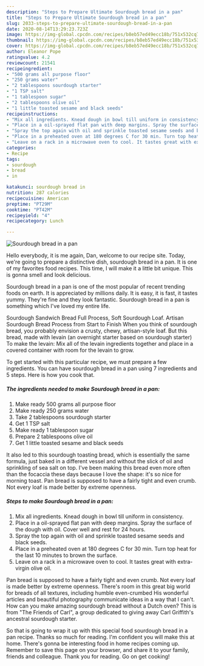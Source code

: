 ```yaml
---
description: "Steps to Prepare Ultimate Sourdough bread in a pan"
title: "Steps to Prepare Ultimate Sourdough bread in a pan"
slug: 2033-steps-to-prepare-ultimate-sourdough-bread-in-a-pan
date: 2020-08-14T13:29:23.723Z
image: https://img-global.cpcdn.com/recipes/b8eb57ed49ecc18b/751x532cq70/sourdough-bread-in-a-pan-recipe-main-photo.jpg
thumbnail: https://img-global.cpcdn.com/recipes/b8eb57ed49ecc18b/751x532cq70/sourdough-bread-in-a-pan-recipe-main-photo.jpg
cover: https://img-global.cpcdn.com/recipes/b8eb57ed49ecc18b/751x532cq70/sourdough-bread-in-a-pan-recipe-main-photo.jpg
author: Eleanor Pope
ratingvalue: 4.2
reviewcount: 21541
recipeingredient:
- "500 grams all purpose floor"
- "250 grams water"
- "2 tablespoons sourdough starter"
- "1 TSP salt"
- "1 tablespoon sugar"
- "2 tablespoons olive oil"
- "1 little toasted sesame and black seeds"
recipeinstructions:
- "Mix all ingredients. Knead dough in bowl till uniform in consistency."
- "Place in a oil-sprayed flat pan with deep margins. Spray the surface of the dough with oil. Cover well and rest for 24 hours."
- "Spray the top again with oil and sprinkle toasted sesame seeds and black seeds."
- "Place in a preheated oven at 180 degrees C for 30 min. Turn top heat for the last 10 minutes to brown the surface."
- "Leave on a rack in a microwave oven to cool. It tastes great with extra-virgin olive oil."
categories:
- Recipe
tags:
- sourdough
- bread
- in

katakunci: sourdough bread in 
nutrition: 287 calories
recipecuisine: American
preptime: "PT29M"
cooktime: "PT42M"
recipeyield: "4"
recipecategory: Lunch

---
```



![Sourdough bread in a pan](https://img-global.cpcdn.com/recipes/b8eb57ed49ecc18b/751x532cq70/sourdough-bread-in-a-pan-recipe-main-photo.jpg)

Hello everybody, it is me again, Dan, welcome to our recipe site. Today, we're going to prepare a distinctive dish, sourdough bread in a pan. It is one of my favorites food recipes. This time, I will make it a little bit unique. This is gonna smell and look delicious.

Sourdough bread in a pan is one of the most popular of recent trending foods on earth. It is appreciated by millions daily. It is easy, it is fast, it tastes yummy. They're fine and they look fantastic. Sourdough bread in a pan is something which I've loved my entire life.

Sourdough Sandwich Bread Full Process, Soft Sourdough Loaf. Artisan Sourdough Bread Process from Start to Finish When you think of sourdough bread, you probably envision a crusty, chewy, artisan-style loaf. But this bread, made with levain (an overnight starter based on sourdough starter) To make the levain: Mix all of the levain ingredients together and place in a covered container with room for the levain to grow.


To get started with this particular recipe, we must prepare a few ingredients. You can have sourdough bread in a pan using 7 ingredients and 5 steps. Here is how you cook that.

<!--inarticleads1-->

##### The ingredients needed to make Sourdough bread in a pan:

1. Make ready 500 grams all purpose floor
1. Make ready 250 grams water
1. Take 2 tablespoons sourdough starter
1. Get 1 TSP salt
1. Make ready 1 tablespoon sugar
1. Prepare 2 tablespoons olive oil
1. Get 1 little toasted sesame and black seeds


It also led to this sourdough toasting bread, which is essentially the same formula, just baked in a different vessel and without the slick of oil and sprinkling of sea salt on top. I&#39;ve been making this bread even more often than the focaccia these days because I love the shape: it&#39;s so nice for morning toast. Pan bread is supposed to have a fairly tight and even crumb. Not every loaf is made better by extreme openness. 

<!--inarticleads2-->

##### Steps to make Sourdough bread in a pan:

1. Mix all ingredients. Knead dough in bowl till uniform in consistency.
1. Place in a oil-sprayed flat pan with deep margins. Spray the surface of the dough with oil. Cover well and rest for 24 hours.
1. Spray the top again with oil and sprinkle toasted sesame seeds and black seeds.
1. Place in a preheated oven at 180 degrees C for 30 min. Turn top heat for the last 10 minutes to brown the surface.
1. Leave on a rack in a microwave oven to cool. It tastes great with extra-virgin olive oil.


Pan bread is supposed to have a fairly tight and even crumb. Not every loaf is made better by extreme openness. There&#39;s room in this great big world for breads of all textures, including humble even-crumbed His wonderful articles and beautiful photography communicate ideas in a way that I can&#39;t. How can you make amazing sourdough bread without a Dutch oven? This is from &#34;The Friends of Carl&#34;, a group dedicated to giving away Carl Griffith&#39;s ancestral sourdough starter. 

So that is going to wrap it up with this special food sourdough bread in a pan recipe. Thanks so much for reading. I'm confident you will make this at home. There's gonna be interesting food in home recipes coming up. Remember to save this page on your browser, and share it to your family, friends and colleague. Thank you for reading. Go on get cooking!

